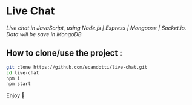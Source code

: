 # Live Chat  
  
*Live chat in JavaScript, using Node.js | Express | Mongoose | Socket.io. Data will be save in MongoDB*  
  
## How to clone/use the project :  
~~~bash
git clone https://github.com/ecandotti/live-chat.git  
cd live-chat  
npm i  
npm start
~~~
  
Enjoy :call_me_hand: 